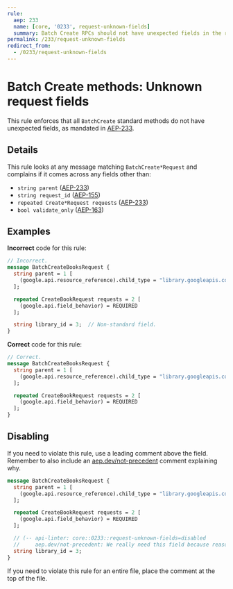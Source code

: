 ```yaml
---
rule:
  aep: 233
  name: [core, '0233', request-unknown-fields]
  summary: Batch Create RPCs should not have unexpected fields in the request.
permalink: /233/request-unknown-fields
redirect_from:
  - /0233/request-unknown-fields
---
```


# Batch Create methods: Unknown request fields

This rule enforces that all `BatchCreate` standard methods do not have unexpected
fields, as mandated in [AEP-233][].

## Details

This rule looks at any message matching `BatchCreate*Request` and complains if it comes
across any fields other than:

- `string parent` ([AEP-233][])
- `string request_id` ([AEP-155][])
- `repeated Create*Request requests` ([AEP-233][])
- `bool validate_only` ([AEP-163][])

## Examples

**Incorrect** code for this rule:

```proto
// Incorrect.
message BatchCreateBooksRequest {
  string parent = 1 [
    (google.api.resource_reference).child_type = "library.googleapis.com/Book"
  ];

  repeated CreateBookRequest requests = 2 [
    (google.api.field_behavior) = REQUIRED
  ];

  string library_id = 3;  // Non-standard field.
}
```

**Correct** code for this rule:

```proto
// Correct.
message BatchCreateBooksRequest {
  string parent = 1 [
    (google.api.resource_reference).child_type = "library.googleapis.com/Book"
  ];

  repeated CreateBookRequest requests = 2 [
    (google.api.field_behavior) = REQUIRED
  ];
}
```

## Disabling

If you need to violate this rule, use a leading comment above the field.
Remember to also include an [aep.dev/not-precedent][] comment explaining why.

```proto
message BatchCreateBooksRequest {
  string parent = 1 [
    (google.api.resource_reference).child_type = "library.googleapis.com/Book"
  ];

  repeated CreateBookRequest requests = 2 [
    (google.api.field_behavior) = REQUIRED
  ];

  // (-- api-linter: core::0233::request-unknown-fields=disabled
  //     aep.dev/not-precedent: We really need this field because reasons. --)
  string library_id = 3;
}
```

If you need to violate this rule for an entire file, place the comment at the
top of the file.

[aep-155]: https://aep.dev/155
[aep-163]: https://aep.dev/163
[aep-233]: https://aep.dev/233
[aep.dev/not-precedent]: https://aep.dev/not-precedent
